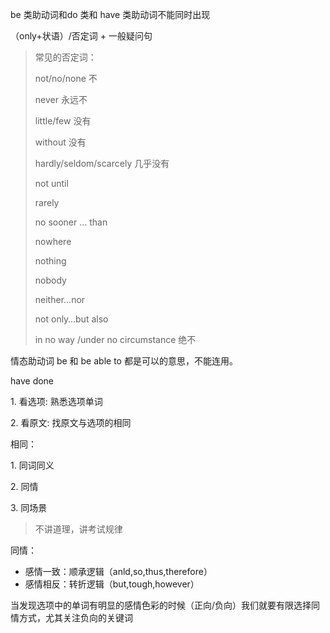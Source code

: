 be 类助动词和do 类和 have 类助动词不能同时出现

（only+状语）/否定词 + 一般疑问句

> 常见的否定词：
>
> not/no/none 不
>
> never 永远不
>
> little/few 没有
>
> without 没有
>
> hardly/seldom/scarcely 几乎没有
>
> not until
>
> rarely
>
> no sooner … than
>
> nowhere
>
> nothing
>
> nobody
>
> neither…nor
>
> not only…but also
>
> in no way /under no circumstance 绝不

情态助动词 be 和 be able to 都是可以的意思，不能连用。

have done

1\. 看选项: 熟悉选项单词

2\. 看原文: 找原文与选项的相同

相同：

1\.  同词同义

2\. 同情

3\. 同场景

> 不讲道理，讲考试规律

同情：

- 感情一致：顺承逻辑（anld,so,thus,therefore）
- 感情相反：转折逻辑（but,tough,however）

当发现选项中的单词有明显的感情色彩的时候（正向/负向）我们就要有限选择同情方式，尤其关注负向的关键词


